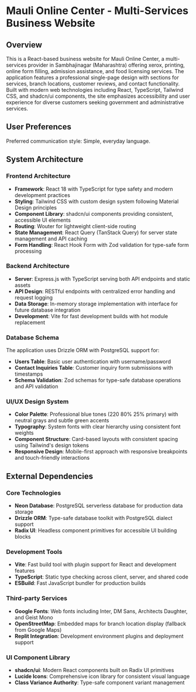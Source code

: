 # Mauli Online Center - Multi-Services Business Website

## Overview

This is a React-based business website for Mauli Online Center, a multi-services provider in Sambhajinagar (Maharashtra) offering xerox, printing, online form filling, admission assistance, and food licensing services. The application features a professional single-page design with sections for services, branch locations, customer reviews, and contact functionality. Built with modern web technologies including React, TypeScript, Tailwind CSS, and shadcn/ui components, the site emphasizes accessibility and user experience for diverse customers seeking government and administrative services.

## User Preferences

Preferred communication style: Simple, everyday language.

## System Architecture

### Frontend Architecture
- **Framework**: React 18 with TypeScript for type safety and modern development practices
- **Styling**: Tailwind CSS with custom design system following Material Design principles
- **Component Library**: shadcn/ui components providing consistent, accessible UI elements
- **Routing**: Wouter for lightweight client-side routing
- **State Management**: React Query (TanStack Query) for server state management and API caching
- **Form Handling**: React Hook Form with Zod validation for type-safe form processing

### Backend Architecture
- **Server**: Express.js with TypeScript serving both API endpoints and static assets
- **API Design**: RESTful endpoints with centralized error handling and request logging
- **Data Storage**: In-memory storage implementation with interface for future database integration
- **Development**: Vite for fast development builds with hot module replacement

### Database Schema
The application uses Drizzle ORM with PostgreSQL support for:
- **Users Table**: Basic user authentication with username/password
- **Contact Inquiries Table**: Customer inquiry form submissions with timestamps
- **Schema Validation**: Zod schemas for type-safe database operations and API validation

### UI/UX Design System
- **Color Palette**: Professional blue tones (220 80% 25% primary) with neutral grays and subtle green accents
- **Typography**: System fonts with clear hierarchy using consistent font weights
- **Component Structure**: Card-based layouts with consistent spacing using Tailwind's design tokens
- **Responsive Design**: Mobile-first approach with responsive breakpoints and touch-friendly interactions

## External Dependencies

### Core Technologies
- **Neon Database**: PostgreSQL serverless database for production data storage
- **Drizzle ORM**: Type-safe database toolkit with PostgreSQL dialect support
- **Radix UI**: Headless component primitives for accessible UI building blocks

### Development Tools
- **Vite**: Fast build tool with plugin support for React and development features
- **TypeScript**: Static type checking across client, server, and shared code
- **ESBuild**: Fast JavaScript bundler for production builds

### Third-party Services
- **Google Fonts**: Web fonts including Inter, DM Sans, Architects Daughter, and Geist Mono
- **OpenStreetMap**: Embedded maps for branch location display (fallback from Google Maps)
- **Replit Integration**: Development environment plugins and deployment support

### UI Component Library
- **shadcn/ui**: Modern React components built on Radix UI primitives
- **Lucide Icons**: Comprehensive icon library for consistent visual language
- **Class Variance Authority**: Type-safe component variant management